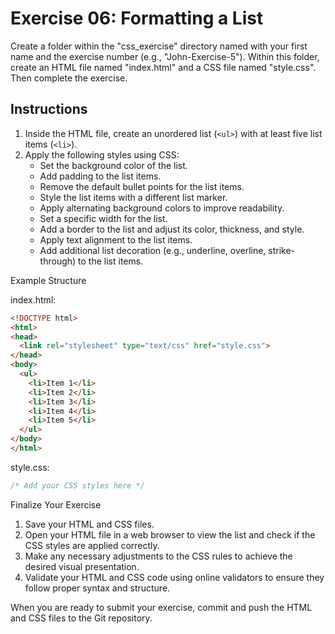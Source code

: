 # Exercise 06: Formatting a List

Create a folder within the "css_exercise" directory named with your first name and the exercise number (e.g., "John-Exercise-5"). Within this folder, create an HTML file named "index.html" and a CSS file named "style.css". Then complete the exercise.

## Instructions

1. Inside the HTML file, create an unordered list (`<ul>`) with at least five list items (`<li>`).
2. Apply the following styles using CSS:
   - Set the background color of the list.
   - Add padding to the list items.
   - Remove the default bullet points for the list items.
   - Style the list items with a different list marker.
   - Apply alternating background colors to improve readability.
   - Set a specific width for the list.
   - Add a border to the list and adjust its color, thickness, and style.
   - Apply text alignment to the list items.
   - Add additional list decoration (e.g., underline, overline, strike-through) to the list items.

Example Structure

index.html:
```html
<!DOCTYPE html>
<html>
<head>
  <link rel="stylesheet" type="text/css" href="style.css">
</head>
<body>
  <ul>
    <li>Item 1</li>
    <li>Item 2</li>
    <li>Item 3</li>
    <li>Item 4</li>
    <li>Item 5</li>
  </ul>
</body>
</html>
```

style.css:
```css
/* Add your CSS styles here */
```

Finalize Your Exercise

1. Save your HTML and CSS files.
2. Open your HTML file in a web browser to view the list and check if the CSS styles are applied correctly.
3. Make any necessary adjustments to the CSS rules to achieve the desired visual presentation.
4. Validate your HTML and CSS code using online validators to ensure they follow proper syntax and structure.

When you are ready to submit your exercise, commit and push the HTML and CSS files to the Git repository.